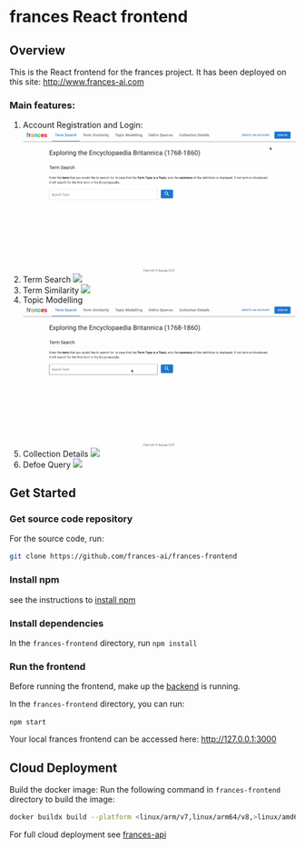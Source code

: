 # frances React frontend

## Overview

This is the React frontend for the frances project. It has been deployed on this site: http://www.frances-ai.com

### Main features:

1. Account Registration and Login:
![](screenshots/registration_login.gif)
2. Term Search
![](screenshots/termSearch.gif)
3. Term Similarity
![](screenshots/termSimilarity.gif)
4. Topic Modelling
![](screenshots/topicModelling.gif)
5. Collection Details
![](screenshots/collectionDetails.gif)
6. Defoe Query
![](screenshots/defoequery.gif)


## Get Started

### Get source code repository

For the source code, run:

```bash
git clone https://github.com/frances-ai/frances-frontend
```

### Install npm

see the instructions to [install npm](https://docs.npmjs.com/downloading-and-installing-node-js-and-npm)

### Install dependencies

In the `frances-frontend` directory, run
`npm install`

### Run the frontend

Before running the frontend, make up the [backend](https://github.com/frances-ai/frances-api) is running.

In the `frances-frontend` directory, you can run:

`npm start`

Your local frances frontend can be accessed here: http://127.0.0.1:3000

## Cloud Deployment

Build the docker image: Run the following command in `frances-frontend` directory to build the image:
```bash
docker buildx build --platform <linux/arm/v7,linux/arm64/v8,>linux/amd64 --tag <docker username>/frances-front:latest --push .
```

For full cloud deployment see [frances-api](https://github.com/frances-ai/frances-api)
